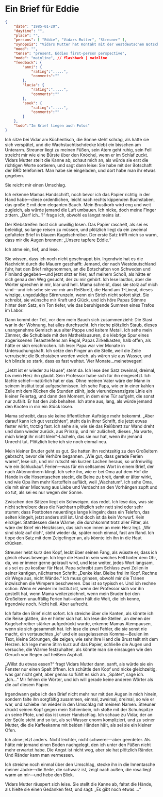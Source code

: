 # Ein Brief für Eddie

```json
{
    "date": "1985-01-20",
    "daytime": "",
    "place": "",
    "persons": [ "Eddie", "Vidars Mutter", "Streuner" ],
    "synopsis": "Vidars Mutter hat Kontakt mit der westdeutschen Botschaft aufgenommen. Sie haben Briefe für Eddie",
    "mood": "",
    "tense": "present, Eddies first-person perspective",
    "mode": "mainline", // flashback | mainline
    "feedback": {
        "anni": {
            "rating":".....",
            "comments":""
        },
        "lucia": {
            "rating":".....",
            "comments":""
        },
        "soek": {
            "rating":".....",
            "comments":""
        }
    },
    "todo":"Im Brief liegen auch Fotos"
}
```

Ich sitze bei Vidar am Küchentisch, die Sonne steht schräg, als hätte sie sich verspätet, und die Wachstuchtischdecke klebt ein bisschen am Unterarm. Streuner liegt zu meinen Füßen, sein Atem geht ruhig, sein Fell streicht mir wie eine Bürste über den Knöchel, wenn er im Schlaf zuckt. Vidars Mutter stellt die Kanne ab, schaut mich an, als würde sie erst die richtigen Worte sortieren, und sagt dann leise: Sie habe mit der Botschaft der BRD telefoniert. Man habe sie eingeladen, und dort habe man ihr etwas gegeben.

Sie reicht mir einen Umschlag.

Ich erkenne Mamas Handschrift, noch bevor ich das Papier richtig in der Hand habe—diese ordentlichen, leicht nach rechts kippenden Buchstaben, das große E mit dem eleganten Bauch. Mein Brustkorb wird eng und weit zugleich, als würde jemand die Luft umbauen. Ich nicke, doch meine Finger zittern. „Darf ich…?“ frage ich, obwohl es längst meins ist.

Der Klebstreifen lässt sich unwillig lösen. Das Papier raschelt, als sei es beleidigt, so lange reisen zu müssen, und plötzlich liegt da ein zweimal gefalteter Brief in blauem Kugelschreiber. Der erste Satz trifft mich so warm, dass mir die Augen brennen: „Unsere tapfere Eddie.“

Ich atme ein, tief, und lese.

Sie wissen, dass ich noch nicht geschnappt bin. Irgendwie hat es die Nachricht durch die Mauern geschafft: Jemand, der nach Westdeutschland fuhr, hat den Brief mitgenommen, an die Botschaften von Schweden und Finnland gegeben—und jetzt sitzt er hier, auf meinem Schoß, als hätte er sich genau den Weg gesucht, der zu mir gehört. Ich lese lautlos, aber die Wörter sprechen in mir, klar und hell. Mama schreibt, dass sie stolz auf mich sind—und ich sehe sie vor mir am Reißbrett, die Hand am T-Lineal, dieses winzige, ungeduldige Stirnrunzeln, wenn ein Strich nicht sofort sitzt. Sie schreibt, sie wünsche mir Kraft und Glück, und ich höre Papas Stimme hinter dem Satz, ein Ton tiefer, wie das beruhigende Summen eines Trafos im Labor.

Dann kommt der Teil, vor dem mein Bauch sich zusammenzieht: Die Stasi war in der Wohnung, hat alles durchsucht. Ich rieche plötzlich Staub, dieses unangenehme Gemisch aus alter Pappe und kaltem Metall. Ich sehe mein Zimmer, die Schublade mit den Matheklausuren, die klebrige Spur eines abgerissenen Tesastreifens am Regal, Papas Zirkelkasten, halb offen, als hätte er sich erschrocken. Ich lese: Papa war vier Monate in Untersuchungshaft. Ich setze den Finger an die Stelle, weil die Zeile verrutscht; die Buchstaben werden weich, als wären sie aus Wasser, und ich blinzle so stark, dass es fast wehtut. Vier Monate...meinetwegen!

„Jetzt ist er wieder zu Hause“, steht da. Ich lese den Satz zweimal, dreimal, bis mein Herz ihn glaubt. Sein Professor habe sich für ihn eingesetzt. Ich lächle schief—natürlich hat er das. Ohne meinen Vater wäre der Mann in seinem Institut total aufgeschmissen. Ich sehe Papa, wie er in einer kahlen Zelle mit dem Rücken die Stunden zählt, jede vierundzwanzigste Linie ein kleiner Feiertag, und dann den Moment, in dem eine Tür aufgeht, die sonst nur zufällt. Er hat den Job behalten. Ich atme aus, lang, als würde jemand den Knoten in mir ein Stück lösen.

Mama schreibt, dass sie keine öffentlichen Aufträge mehr bekommt. „Aber darauf kann ich gut verzichten“, steht da in ihrer Schrift, die jetzt etwas fester wirkt, trotzig fast. Ich sehe sie, wie sie das Reißbrett zur Wand dreht und dann wieder zurück, aus Prinzip, und mir zulächelt, dieses „Na warte, mich kriegt ihr nicht klein“-Lächeln, das sie nur hat, wenn ihr jemand Unrecht tut. Plötzlich liebe ich sie noch einmal neu.

Mein kleiner Bruder geht es gut. Sie hatten ihn rechtzeitig zu den Großeltern gebracht, bevor die Verhöre begannen. „Wie gut, dass gerade Ferien waren“, lese ich, und mir rutscht ein kurzen Lachen heraus, so unfreiwillig wie ein Schluckauf. Ferien—was für ein seltsames Wort in einem Brief, der nach Aktenordnern klingt. Ich sehe ihn, wie er bei Oma auf dem Hof die Hände in die Hosentaschen steckt, die Beine zu breit, damit er älter wirkt, und wie Opa ihm mehr Kartoffeln auflädt, weil „Wachstum“. Ich sehe Oma, die mit einer Mischung aus Liebe und Verdacht an den Vorhängen zupft und so tut, als sei es nur wegen der Sonne.

Zwischen den Sätzen liegt ein Schweigen, das redet. Ich lese das, was sie nicht schreiben: dass die Nachbarn plötzlich sehr nett sind oder sehr stumm; dass Postboten neuerdings lange klingeln; dass ein Telefon, das selten klingelt, jetzt anders still ist. Und doch ist da kein Vorwurf. Kein einziger. Stattdessen diese Wärme, die durchkommt trotz aller Filter, als wäre der Brief ein Heizkissen, das sich von innen an mein Herz legt. „Wir sind stolz auf dich“, steht wieder da, später noch einmal, fast am Rand. Ich tippe den Satz mit dem Zeigefinger an, als könnte ich ihn in die Haut drücken.

Streuner hebt kurz den Kopf, leckt über seinen Fang, als wüsste er, dass ich gleich etwas bewege. Ich lege die Hand in sein weiches Fell hinter dem Ohr, da, wo er immer gerne gekrault wird, und lese weiter, jedes Wort langsam, als sei es zu kostbar für Hast. Papa schreibt zum Schluss zwei Zeilen in seiner kantigen, nüchternen Schrift: „Denke klar. Bleibe frei im Kopf. Rechne dir Wege aus, nicht Wände.“ Ich muss grinsen, obwohl mir die Tränen inzwischen die Wimpern beschweren. Das ist so typisch er. Und ich rechne schon: Wenn er wieder im Institut ist, wenn der Professor sich vor ihn gestellt hat, wenn Mama weiterzeichnet, wenn mein Bruder bei den Großeltern unauffällig Ferien hat—dann hält die Welt, die ich kenne, irgendwie noch. Nicht heil. Aber aufrecht.

Ich falte den Brief nicht sofort. Ich streiche über die Kanten, als könnte ich die Reise glätten, die er hinter sich hat. Ich lese die Stellen, an denen der Kugelschreiber stärker aufgedrückt wurde, erkenne Mamas Atempausen, wenn sie sich gesammelt hat. Ich lese die zwei Fehler, die sie sonst nie macht, ein vertauschtes „ie“ und ein ausgelassenes Komma—Beulen im Text, kleine Störungen, die zeigen, wie sehr ihre Hand die Brust teilt mit dem Herzen. Ich lege meine Stirn kurz auf das Papier, schließe die Augen und versuche, die Wärme festzuhalten, als könnte man sie einsaugen wie den Geruch von Regen auf heißem Asphalt.

„Willst du etwas essen?“ fragt Vidars Mutter dann, sanft, als würde sie ein Fenster nur einen Spalt öffnen. Ich schüttle den Kopf und nicke gleichzeitig, was gar nicht geht, aber genau so fühlt es sich an. „Später“, sage ich. „Ich…“ Mir fehlen die Wörter, und ich will gerade keine anderen Wörter als die auf diesem Papier.

Irgendwann gebe ich den Brief nicht mehr nur mit den Augen in mich hinein, sondern falte ihn sorgfältig zusammen, einmal, zweimal, dreimal, so wie er war, und schiebe ihn wieder in den Umschlag mit meinem Namen. Streuner drückt seinen Kopf gegen mein Schienbein, ich stoße mit der Schuhspitze an seine Pfote, und das ist unser Handschlag. Ich schaue zu Vidar, der an der Spüle steht und so tut, als sei Wasser enorm kompliziert, und zu seiner Mutter, die die Kaffeekanne mit beiden Händen hält, als sei sie ein kleiner Ofen.

Ich atme jetzt anders. Nicht leichter, nicht schwerer—aber geerdeter. Als hätte mir jemand einen Boden nachgelegt, den ich unter den Füßen nicht mehr erwartet habe. Die Angst ist nicht weg, aber sie hat plötzlich Ränder. Und Ränder kann man vermessen.

Ich streiche noch einmal über den Umschlag, stecke ihn in die Innentasche meiner Jacke—die Seite, die schwarz ist, zeigt nach außen, die rosa liegt warm an mir—und hebe den Blick.

Vidars Mutter räuspert sich leise. Sie stellt die Kanne ab, faltet die Hände, als hielte sie einen Gedanken fest, und sagt: „Es gibt noch etwas …“

